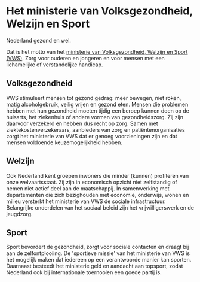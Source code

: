 
# Het ministerie van Volksgezondheid, Welzijn en Sport
Nederland gezond en wel. 

Dat is het motto van het [ministerie van Volksgezondheid, Welzijn en Sport (VWS)](https://www.rijksoverheid.nl/ministeries/ministerie-van-volksgezondheid-welzijn-en-sport). Zorg voor ouderen en jongeren en voor mensen met een lichamelijke of verstandelijke handicap.

## Volksgezondheid
VWS stimuleert mensen tot gezond gedrag: meer bewegen, niet roken, matig alcoholgebruik, veilig vrijen en gezond eten. Mensen die problemen hebben met hun gezondheid moeten tijdig een beroep kunnen doen op de huisarts, het ziekenhuis of andere vormen van gezondheidszorg. Zij zijn daarvoor verzekerd en hebben dus recht op zorg. Samen met ziektekostenverzekeraars, aanbieders van zorg en patiëntenorganisaties zorgt het ministerie van VWS dat er genoeg voorzieningen zijn en dat mensen voldoende keuzemogelijkheid hebben.

## Welzijn
Ook Nederland kent groepen inwoners die minder (kunnen) profiteren van onze welvaartsstaat. Zij zijn in economisch opzicht niet zelfstandig of nemen niet actief deel aan de maatschappij. In samenwerking met departementen die zich bezighouden met economie, onderwijs, wonen en milieu versterkt het ministerie van VWS de sociale infrastructuur. Belangrijke onderdelen van het sociaal beleid zijn het vrijwilligerswerk en de jeugdzorg.

## Sport
Sport bevordert de gezondheid, zorgt voor sociale contacten en draagt bij aan de zelfontplooiing. De 'sportieve missie' van het ministerie van VWS is het mogelijk maken dat iedereen op een verantwoorde manier kan sporten. Daarnaast besteedt het ministerie geld en aandacht aan topsport, zodat Nederland ook bij internationale toernooien een goede partij is.

